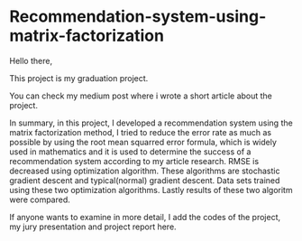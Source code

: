 # Recommendation-system-using-matrix-factorization
Hello there,

This project is my graduation project.

You can check my medium post where i wrote a short article about the project.

In summary, in this project, I developed a recommendation system using the matrix factorization method, I tried to reduce the error rate as much as possible by using the root mean squarred error formula, which is widely used in mathematics and it is used to determine the success of a recommendation system according to my article research. RMSE is decreased using optimization algorithm. These algorithms are stochastic gradient descent and typical(normal) gradient descent. Data sets trained using these two optimization algorithms. Lastly results of these two algoritm were compared.  

If anyone wants to examine in more detail, I add the codes of the project, my jury presentation and project report here.
